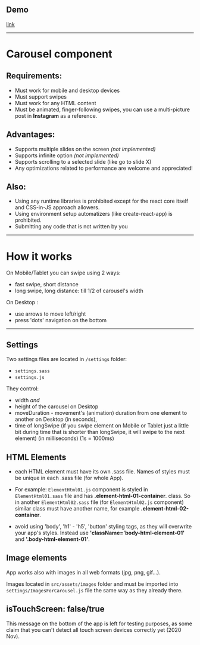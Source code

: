## Demo

[link](http://yurikonradi.izziwebstudio.com/code-examples/carousel/index.html)

---

# Carousel component

## Requirements:

- Must work for mobile and desktop devices
- Must support swipes
- Must work for any HTML content
- Must be animated, finger-following swipes, you can use a multi-picture post in **Instagram** as a reference.

## Advantages:

- Supports multiple slides on the screen _(not implemented)_
- Supports infinite option _(not implemented)_
- Supports scrolling to a selected slide (like go to slide X)
- Any optimizations related to performance are welcome and appreciated!

## Also:

- Using any runtime libraries is prohibited except for the react core itself and CSS-in-JS approach allowers.
- Using environment setup automatizers (like create-react-app) is prohibited.
- Submitting any code that is not written by you

---

# How it works

On Mobile/Tablet you can swipe using 2 ways:

- fast swipe, short distance
- long swipe, long distance: till 1/2 of carousel's width

On Desktop :

- use arrows to move left/right
- press 'dots' navigation on the bottom

---

## Settings

Two settings files are located in `/settings` folder:

- `settings.sass`
- `settings.js`

They control:

- width _and_
- height of the carousel on Desktop
- moveDuration - movement's (animation) duration from one element to another on Desktop (in seconds),
- time of longSwipe (if you swipe element on Mobile or Tablet just a little bit during time that is shorter than longSwipe, it will swipe to the next element) (in milliseconds) (1s = 1000ms)

## HTML Elements

- each HTML element must have its own .sass file. Names of styles must be unique in each .sass file (for whole App).

- For example: `ElementHtml01.js` component is styled in `ElementHtml01.sass` file and has **.element-html-01-container**. class. So in another `ElementHtml02.sass` file (for `ElementHtml02.js` component) similar class must have another name, for example **.element-html-02-container**.
- avoid using 'body', 'h1' - 'h5', 'button' styling tags, as they will overwrite your app's styles. Instead use **'className='body-html-element-01'** and **'.body-html-element-01'**.

## Image elements

App works also with images in all web formats (jpg, png, gif...).

Images located in `src/assets/images` folder and must be imported into `settings/ImagesForCarousel.js` file the same way as they already there.

## isTouchScreen: false/true

This message on the bottom of the app is left for testing purposes, as some claim that you can't detect all touch screen devices correctly yet (2020 Nov).
